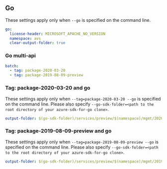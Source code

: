 ## Go

These settings apply only when `--go` is specified on the command line.

``` yaml $(go)
go:
  license-header: MICROSOFT_APACHE_NO_VERSION
  namespace: avs
  clear-output-folder: true
```

### Go multi-api

``` yaml $(go) && $(multiapi)
batch:
  - tag: package-2020-03-20
  - tag: package-2019-08-09-preview
```

### Tag: package-2020-03-20 and go

These settings apply only when `--tag=package-2020-03-20 --go` is specified on the command line.
Please also specify `--go-sdk-folder=<path to the root directory of your azure-sdk-for-go clone>`.

``` yaml $(tag) == 'package-2020-03-20' && $(go)
output-folder: $(go-sdk-folder)/services/preview/$(namespace)/mgmt/2020-03-20/$(namespace)
```

### Tag: package-2019-08-09-preview and go

These settings apply only when `--tag=package-2019-08-09-preview --go` is specified on the command line.
Please also specify `--go-sdk-folder=<path to the root directory of your azure-sdk-for-go clone>`.

``` yaml $(tag) == 'package-2019-08-09-preview' && $(go)
output-folder: $(go-sdk-folder)/services/preview/$(namespace)/mgmt/2019-08-09-preview/$(namespace)
```
